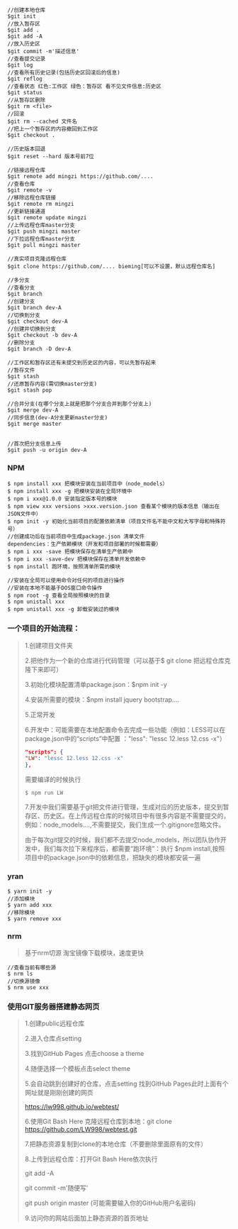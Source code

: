 ```shell
//创建本地仓库
$git init 
//放入暂存区
$git add .
$git add -A
//放入历史区
$git commit -m'描述信息'
//查看提交记录
$git log
//查看所有历史记录(包括历史区回滚后的信息)
$git reflog
//查看状态 红色:工作区 绿色：暂存区 看不见文件信息:历史区
$git status
//从暂存区删除
$git rm <file>
//回滚
$git rm --cached 文件名
//把上一个暂存区的内容撤回到工作区
$git checkout .

//历史版本回退
$git reset --hard 版本号前7位
```

```shell
//链接远程仓库
$git remote add mingzi https://github.com/....
//查看仓库
$git remote -v
//移除远程仓库链接
$git remote rm mingzi
//更新链接通道
$git remote update mingzi
//上传远程仓库master分支
$git push mingzi master
//下拉远程仓库master分支
$git pull mingzi master

//真实项目克隆远程仓库
$git clone https://github.com/.... bieming[可以不设置，默认远程仓库名]
```

```shell
//多分支
//查看分支
$git branch
//创建分支
$git branch dev-A
//切换到分支
$git checkout dev-A
//创建并切换到分支
$git checkout -b dev-A
//删除分支
$git branch -D dev-A

//工作区和暂存区还有未提交到历史区的内容，可以先暂存起来
//暂存文件
$git stash
//还原暂存内容(需切换master分支)
$git stash pop

//合并分支(在哪个分支上就是把那个分支合并到那个分支上)
$git merge dev-A
//同步信息(dev-A分支更新master分支)
$git merge master


//首次把分支信息上传
$git push -u origin dev-A
```

### NPM

```shell
$ npm install xxx 把模块安装在当前项目中（node_models）
$ npm install xxx -g 把模块安装在全局环境中
$ npm i xxx@1.0.0 安装指定版本号的模块
$ npm view xxx versions >xxx.version.json 查看某个模块的版本信息（输出在JSON文件中）
$ npm init -y 初始化当前项目的配置依赖清单（项目文件名不能中文和大写字母和特殊符号）
//创建成功后在当前项目中生成package.json 清单文件
dependencies：生产依赖模块（开发和项目部署的时候都需要）
$ npm i xxx -save 把模块保存在清单生产依赖中
$ npm i xxx -save-dev 把模块保存在清单开发依赖中
$ npm install 跑环境，按照清单所需的模块

//安装在全局可以使用命令对任何的项目进行操作
//安装在本地不能基于DOS窗口命令操作
$ npm root -g 查看全局按照模块的目录
$ npm unistall xxx
$ npm unistall xxx -g 卸载安装过的模块
```

### 一个项目的开始流程：

>1.创建项目文件夹
>
>2.把他作为一个新的仓库进行代码管理（可以基于$ git clone 把远程仓库克隆下来即可）
>
>3.初始化模块配置清单package.json：$npm init -y
>
>4.安装所需要的模块：$npm install jquery bootstrap....
>
>5.正常开发
>
>6.开发中：可能需要在本地配置命令去完成一些功能（例如：LESS可以在package.json中的“scripts”中配置 ："less": "lessc 12.less 12.css -x"）
>
>```json
>"scripts": {
>"LW": "lessc 12.less 12.css -x"
>},
>```
>
>需要编译的时候执行
>
>```shell
>$ npm run LW
>```
>7.开发中我们需要基于git把文件进行管理，生成对应的历史版本，提交到暂存区、历史区。在上传远程仓库的时候项目中有很多内容是不需要提交的，例如：node_models....,不需要提交，我们生成一个.gitignore忽略文件。
>
>由于每次git提交的时候，我们都不去提交node_models，所以团队协作开发中，我们每次拉下来程序后，都需要“跑环境”：执行  $npm install,按照项目中的package.json中的依赖信息，把缺失的模块都安装一遍
>
>

### yran

```shell
$ yarn init -y
//添加模块
$ yarn add xxx
//移除模块
$ yarn remove xxx
```

### nrm

> 基于nrm切源 淘宝镜像下载模块，速度更快

```shell
//查看当前有哪些源
$ nrm ls
//切换源镜像
$ nrm use xxx
```



### 使用GIT服务器搭建静态网页

> 1.创建public远程仓库
>
> 2.进入仓库点setting
>
> 3.找到GitHub Pages 点击choose a theme
>
> 4.随便选择一个模板点击select theme
>
> 5.会自动跳到创建好的仓库，点击setting 找到GitHub Pages此时上面有个网址就是刚刚创建的网页
>
> https://lw998.github.io/webtest/
>
> 6.使用Git Bash Here 克隆远程仓库到本地：git clone https://github.com/LW998/webtest.git
>
> 7.把静态资源复制到clone的本地仓库（不要删除里面原有的文件）
>
> 8.上传到远程仓库：打开Git Bash Here依次执行
>
> git  add -A
>
> git commit -m'随便写'
>
> git push origin master		(可能需要输入你的GitHub用户名密码)
>
> 9.访问你的网站后面加上静态资源的首页地址
